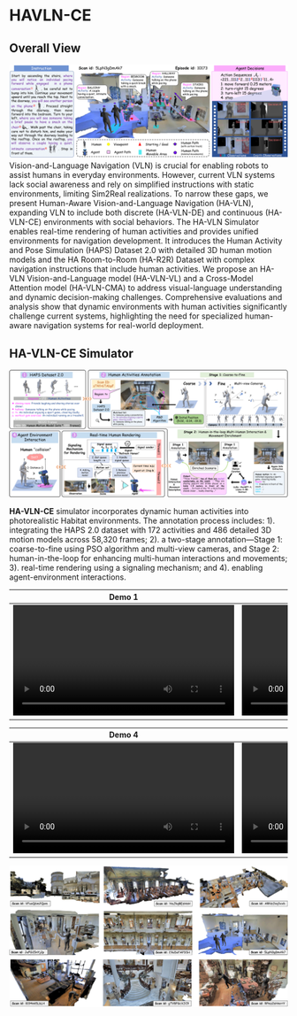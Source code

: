 # HAVLN-CE

## Overall View
<div align="center">
  <img src="demo/figs/task_define_final-1.png" alt="image" width="700"/>
</div>
Vision-and-Language Navigation (VLN) is crucial for enabling robots to assist humans in everyday environments. However, current VLN systems lack social awareness and rely on simplified instructions with static environments, limiting Sim2Real realizations. To narrow these gaps, we present Human-Aware Vision-and-Language Navigation (HA-VLN), expanding VLN to include both discrete (HA-VLN-DE) and continuous (HA-VLN-CE) environments with social behaviors. The HA-VLN Simulator enables real-time rendering of human activities and provides unified environments for navigation development. It introduces the Human Activity and Pose Simulation (HAPS) Dataset 2.0 with detailed 3D human motion models and the HA Room-to-Room (HA-R2R) Dataset with complex navigation instructions that include human activities. We propose an HA-VLN Vision-and-Language model (HA-VLN-VL) and a Cross-Model Attention model (HA-VLN-CMA) to address visual-language understanding and dynamic decision-making challenges. Comprehensive evaluations and analysis show that dynamic environments with human activities significantly challenge current systems, highlighting the need for specialized human-aware navigation systems for real-world deployment.

## HA-VLN-CE Simulator
<div align="center">
  <img src="demo/figs/simulator_draft_v2-1.png" alt="image" width="700"/>
</div>

**HA-VLN-CE** simulator incorporates dynamic human activities into photorealistic Habitat environments. The annotation process includes: 1). integrating the HAPS 2.0 dataset with 172 activities and 486 detailed 3D motion models across 58,320 frames; 2). a two-stage annotation—Stage 1: coarse-to-fine using PSO algorithm and multi-view cameras, and Stage 2: human-in-the-loop for enhancing multi-human interactions and movements; 3). real-time rendering using a signaling mechanism; and 4). enabling agent-environment interactions.


Demo 1|Demo 2|Demo 3
--|--|--
<video src="demo/vids/demo_1.mp4" width="400" controls="controls" ></video>|<video src="demo/vids/demo_2.mp4" width="400" controls="controls" ></video>|<video src="demo/vids/demo_3.mp4" width="400" controls="controls" ></video>


Demo 4|Demo 5|Demo 6
--|--|--
<video src="demo/vids/demo_4.mp4" width="400" controls="controls"></video>|<video src="demo/vids/demo_5.mp4" width="400" controls="controls"></video>|<video src="demo/vids/demo_6.mp4" width="400" controls="controls"></video>

<div align="center">
  <img src="demo/figs/overview_example-1.png" alt="image2" width="700"/>
</div>